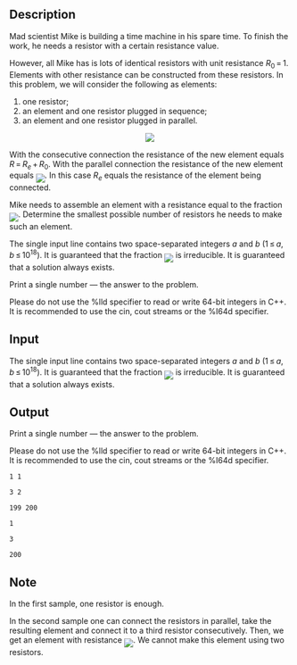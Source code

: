 ## Description

<div><p>Mad scientist Mike is building a time machine in his spare time. To finish the work, he needs a resistor with a certain resistance value.</p><p>However, all Mike has is lots of identical resistors with unit resistance <span class="tex-span"><i>R</i><sub class="lower-index">0</sub> = 1</span>. Elements with other resistance can be constructed from these resistors. In this problem, we will consider the following as elements: </p><ol> <li> one resistor; </li><li> an element and <span class="tex-font-style-bf">one</span> resistor plugged in sequence; </li><li> an element and <span class="tex-font-style-bf">one</span> resistor plugged in parallel. </li></ol><center> <img class="tex-graphics" src="file://O5mkG5Yd.png" style="max-width: 100.0%;max-height: 100.0%;"> </center><p>With the consecutive connection the resistance of the new element equals <span class="tex-span"><i>R</i> = <i>R</i><sub class="lower-index"><i>e</i></sub> + <i>R</i><sub class="lower-index">0</sub></span>. With the parallel connection the resistance of the new element equals <img align="middle" class="tex-formula" src="file://80eYVmm9.png" style="max-width: 100.0%;max-height: 100.0%;">. In this case <span class="tex-span"><i>R</i><sub class="lower-index"><i>e</i></sub></span> equals the resistance of the element being connected.</p><p>Mike needs to assemble an element with a resistance equal to the fraction <img align="middle" class="tex-formula" src="file://qgfEa1mN.png" style="max-width: 100.0%;max-height: 100.0%;">. Determine the smallest possible number of resistors he needs to make such an element.</p></div><div class="input-specification"><p>The single input line contains two space-separated integers <span class="tex-span"><i>a</i></span> and <span class="tex-span"><i>b</i></span> (<span class="tex-span">1 ≤ <i>a</i>, <i>b</i> ≤ 10<sup class="upper-index">18</sup></span>). It is guaranteed that the fraction <img align="middle" class="tex-formula" src="file://3rBZJmZx.png" style="max-width: 100.0%;max-height: 100.0%;"> is irreducible. It is guaranteed that a solution always exists.</p></div><div class="output-specification"><p>Print a single number — the answer to the problem.</p><p>Please do not use the <span class="tex-font-style-tt">%lld</span> specifier to read or write 64-bit integers in С++. It is recommended to use the <span class="tex-font-style-tt">cin</span>, <span class="tex-font-style-tt">cout</span> streams or the <span class="tex-font-style-tt">%I64d</span> specifier.</p></div>

## Input

<p>The single input line contains two space-separated integers <span class="tex-span"><i>a</i></span> and <span class="tex-span"><i>b</i></span> (<span class="tex-span">1 ≤ <i>a</i>, <i>b</i> ≤ 10<sup class="upper-index">18</sup></span>). It is guaranteed that the fraction <img align="middle" class="tex-formula" src="file://3rBZJmZx.png" style="max-width: 100.0%;max-height: 100.0%;"> is irreducible. It is guaranteed that a solution always exists.</p>

## Output

<p>Print a single number — the answer to the problem.</p><p>Please do not use the <span class="tex-font-style-tt">%lld</span> specifier to read or write 64-bit integers in С++. It is recommended to use the <span class="tex-font-style-tt">cin</span>, <span class="tex-font-style-tt">cout</span> streams or the <span class="tex-font-style-tt">%I64d</span> specifier.</p>





```input1
1 1

```




```input2
3 2

```




```input3
199 200

```




```output1
1

```




```output2
3

```




```output3
200

```



## Note

<p>In the first sample, one resistor is enough.</p><p>In the second sample one can connect the resistors in parallel, take the resulting element and connect it to a third resistor consecutively. Then, we get an element with resistance <img align="middle" class="tex-formula" src="file://1eb4muv5.png" style="max-width: 100.0%;max-height: 100.0%;">. We cannot make this element using two resistors.</p>
